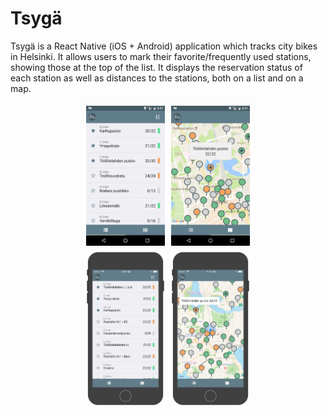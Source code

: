 # Tsygä

Tsygä is a React Native (iOS + Android) application which tracks city bikes in Helsinki.
It allows users to mark their favorite/frequently used stations, showing those at
the top of the list. It displays the reservation status of each station as well as
distances to the stations, both on a list and on a map.


<div style="display:flex;align-items:center;justify-content:center">
  <img src="./previews/android_list.png"
       width="25%" height="auto" style="margin:5px;"/>
  <img src="./previews/android_map.png"
       width="25%" height="auto" style="margin:5px;"/>
</div>
<div style="display:flex;align-items:center;justify-content:center">
  <img src="./previews/ios_list.png"
       width="25%" height="auto" style="margin:5px;"/>
  <img src="./previews/ios_map.png"
       width="25%" height="auto" style="margin:5px;"/>
</div>
